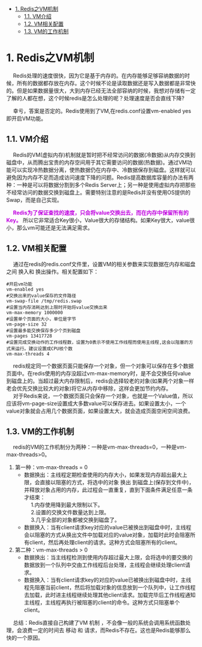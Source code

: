 

<!-- TOC -->

- [1. Redis之VM机制](#1-redis之vm机制)
    - [1.1. VM介绍](#11-vm介绍)
    - [1.2. VM相关配置](#12-vm相关配置)
    - [1.3. VM的工作机制](#13-vm的工作机制)

<!-- /TOC -->

# 1. Redis之VM机制
<!--
Redis之VM机制
https://www.codenong.com/cs106843764/
https://blog.csdn.net/weixin_43618070/article/details/83894031
-->
&emsp; Redis处理的速度很快，因为它是基于内存的。在内存能够足够容纳数据的时候，所有的数据都存放在内存。这个时候不论是读取数据还是写入数据都是非常快的。但是如果数据量很大，大到内存已经无法全部容纳的时候，我想对存储有一定了解的人都在想，这个时候redis是怎么处理的呢？处理速度是否会直线下降?  

&emsp; 幸亏，答案是否定的。Redis使用到了VM,在redis.conf设置vm-enabled yes 即开启VM功能。  

## 1.1. VM介绍
&emsp; Redis的VM(虚拟内存)机制就是暂时把不经常访问的数据(冷数据)从内存交换到磁盘中，从而腾出宝贵的内存空间用于其它需要访问的数据(热数据)。通过VM功能可以实现冷热数据分离，使热数据仍在内存中、冷数据保存到磁盘。这样就可以避免因为内存不足而造成访问速度下降的问题。Redis提高数据库容量的办法有两种：一种是可以将数据分割到多个Redis Server上；另一种是使用虚拟内存把那些不经常访问的数据交换到磁盘上。需要特别注意的是Redis并没有使用OS提供的Swap，而是自己实现。  

&emsp; **<font color = "clime">Redis为了保证查找的速度，只会将value交换出去，而在内存中保留所有的Key。</font>** 所以它非常适合Key很小，Value很大的存储结构。如果Key很大，value很小，那么vm可能还是无法满足需求。   

## 1.2. VM相关配置  
&emsp; 通过在redis的redis.conf文件里，设置VM的相关参数来实现数据在内存和磁盘之间 换入和 换出操作。相关配置如下：  
```text	
#开启vm功能
vm-enabled yes
#交换出来的value保存的文件路径
vm-swap-file /tmp/redis.swap
#设置当内存消耗达到上限时开始将value交换出来
vm-max-memory 1000000
#设置单个页面的大小，单位是字节
vm-page-size 32
#设置最多能交换保存多少个页到磁盘
vm-pages 13417728
#设置完成交换动作的工作线程数，设置为0表示不使用工作线程而使用主线程,这会以阻塞的方式来运行。建议设置成CPU核个数
vm-max-threads 4
```
&emsp; redis规定同一个数据页面只能保存一个对象，但一个对象可以保存在多个数据页面中。在redis使用的内存没超过vm-max-memory时，是不会交换任何value到磁盘上的。当超过最大内存限制后，redis会选择较老的对象(如果两个对象一样老会优先交换比较大的对象)将它从内存中移除，这样会更加节约内存。  
&emsp; 对于Redis来说，一个数据页面只会保存一个对象，也就是一个Value值，所以应该将vm-page-size设置成大多数value可以保存进去。如果设置太小，一个value对象就会占用几个数据页面，如果设置太大，就会造成页面空闲空间浪费。   

## 1.3. VM的工作机制  
&emsp; redis的VM的工作机制分为两种：一种是vm-max-threads=0，一种是vm-max-threads>0。  

1. 第一种：vm-max-threads = 0
    * 数据换出：主线程定期检查使用的内存大小，如果发现内存超出最大上限，会直接以阻塞的方式，将选中的对象 换出 到磁盘上(保存到文件中)，并释放对象占用的内存，此过程会一直重复，直到下面条件满足任意一条才结束：  
    &emsp; 1.内存使用降到最大限制以下。  
    &emsp; 2.设置的交换文件数量达到上限。  
    &emsp; 3.几乎全部的对象都被交换到磁盘了。  
    * 数据换入：当有client请求key对应的value已被换出到磁盘中时，主线程会以阻塞的方式从换出文件中加载对应的value对象，加载时此时会阻塞所有client，然后再处理client的请求。这种方式会阻塞所有的client。
2. 第二种：vm-max-threads > 0
    * 数据换出：当主线程检测到使用内存超过最大上限，会将选中的要交换的数据放到一个队列中交由工作线程后台处理，主线程会继续处理client请求。  
    * 数据换入：当有client请求key的对应的value已被换出到磁盘中时，主线程先阻塞当前client，然后将加载对象的信息放到一个队列中，让工作线程去加载，此时进主线程继续处理其他client请求。加载完毕后工作线程通知主线程，主线程再执行被阻塞的client的命令。这种方式只阻塞单个client。  

&emsp; 总结：Redis直接自己构建了VM 机制 ，不会像一般的系统会调用系统函数处理，会浪费一定的时间去 移动 和 请求，而Redis不存在。这也是Redis能够那么快的一个原因。   
